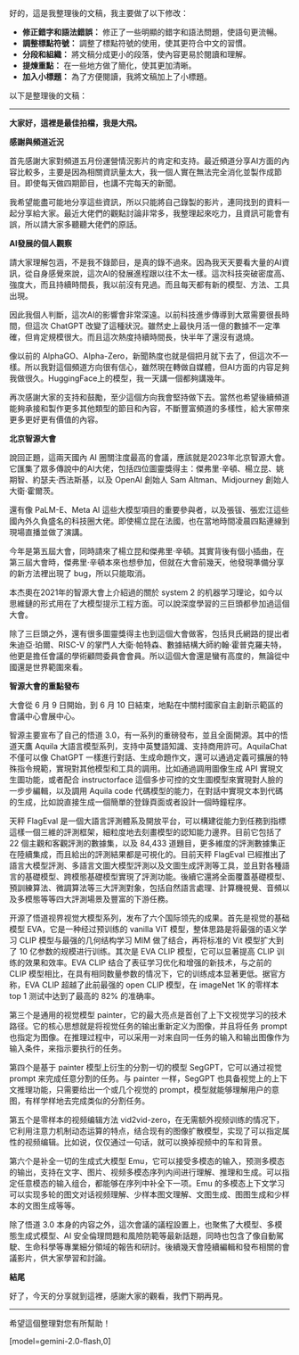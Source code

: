 好的，這是我整理後的文稿，我主要做了以下修改：

*   **修正錯字和語法錯誤：** 修正了一些明顯的錯字和語法問題，使語句更流暢。
*   **調整標點符號：** 調整了標點符號的使用，使其更符合中文的習慣。
*   **分段和組織：** 將文稿分成更小的段落，使內容更易於閱讀和理解。
*   **提煉重點：** 在一些地方做了簡化，使其更加清晰。
*   **加入小標題：** 為了方便閱讀，我將文稿加上了小標題。

以下是整理後的文稿：

---

**大家好，這裡是最佳拍檔，我是大飛。**

**感謝與頻道近況**

首先感謝大家對頻道五月份運營情況影片的肯定和支持。最近頻道分享AI方面的內容比較多，主要是因為相關資訊量太大，我一個人實在無法完全消化並製作成節目。即使每天做四期節目，也講不完每天的新聞。

我希望能盡可能地分享這些資訊，所以只能將自己錄製的影片，連同找到的資料一起分享給大家。最近大佬們的觀點討論非常多，我整理起來吃力，且資訊可能會有誤，所以請大家多聽聽大佬們的原話。

**AI發展的個人觀察**

請大家理解包涵，不是我不錄節目，是真的錄不過來。因為我天天要看大量的AI資訊，從自身感覺來說，這次AI的發展進程跟以往不太一樣。這次科技突破密度高、強度大，而且持續時間長，我以前沒有見過。而且每天都有新的模型、方法、工具出現。

因此我個人判斷，這次AI的影響會非常深遠。以前科技進步傳導到大眾需要很長時間，但這次 ChatGPT 改變了這種狀況。雖然史上最快月活一億的數據不一定準確，但肯定規模很大。而且這次熱度持續時間長，快半年了還沒有退燒。

像以前的 AlphaGO、Alpha-Zero，新聞熱度也就是個把月就下去了，但這次不一樣。所以我對這個頻道方向很有信心，雖然現在轉做自媒體，但AI方面的内容足夠我做很久。HuggingFace上的模型，我一天講一個都夠講幾年。

再次感謝大家的支持和鼓勵，至少這個方向我會堅持做下去。當然也希望後續頻道能夠承接和製作更多其他類型的節目和內容，不斷豐富頻道的多樣性，給大家帶來更多更好更有價值的內容。

**北京智源大會**

說回正題，這兩天國內 AI 圈關注度最高的會議，應該就是2023年北京智源大會。它匯集了眾多傳說中的AI大佬，包括四位圖靈獎得主：傑弗里·辛頓、楊立昆、姚期智、約瑟夫·西法斯基，以及 OpenAI 創始人 Sam Altman、Midjourney 創始人大衛·霍爾茨。

還有像 PaLM-E、Meta AI 這些大模型項目的重要參與者，以及張钹、張宏江這些國內外久負盛名的科技圈大佬。即使楊立昆在法國，也在當地時間凌晨四點連線到現場直播並做了演講。

今年是第五屆大會，同時請來了楊立昆和傑弗里·辛頓。其實背後有個小插曲，在第三屆大會時，傑弗里·辛頓本來也想參加，但就在大會前幾天，他發現準備分享的新方法裡出現了 bug，所以只能取消。

本杰奧在2021年的智源大會上介紹過的關於 system 2 的机器学习理论，如今以思維鏈的形式用在了大模型提示工程方面。可以說深度學習的三巨頭都參加過這個大會。

除了三巨頭之外，還有很多圖靈獎得主也到這個大會做客，包括貝氏網路的提出者朱迪亞·珀爾、RISC-V 的掌門人大衛·帕特森、數據結構大師約翰·霍普克羅夫特，他更是擔任會議的學術顧問委員會會員。所以這個大會還是蠻有高度的，無論從中國還是世界範圍來看。

**智源大會的重點發布**

大會從 6 月 9 日開始，到 6 月 10 日結束，地點在中關村國家自主創新示範區的會議中心會展中心。

智源主要宣布了自己的悟道 3.0，有一系列的重磅發布，並且全面開源。其中的悟道天鷹 Aquila 大語言模型系列，支持中英雙語知識、支持商用許可。AquilaChat 不僅可以像 ChatGPT 一樣進行對話、生成命題作文，還可以通過定義可擴展的特殊指令規範，實現對其他模型和工具的調用。比如通過調用圖像生成 API 實現文生圖功能，或者配合 instructorface 這個多步可控的文生圖模型來實現對人臉的一步步編輯，以及調用 Aquila code 代碼模型的能力，在對話中實現文本到代碼的生成，比如說直接生成一個簡單的登錄頁面或者設計一個時鐘程序。

天秤 FlagEval 是一個大語言評測體系及開放平台，可以構建從能力到任務到指標這樣一個三維的評測框架，細粒度地去刻畫模型的認知能力邊界。目前它包括了 22 個主觀和客觀評測的數據集，以及 84,433 道題目，更多維度的評測數據集正在陸續集成，而且給出的評測結果都是可視化的。目前天秤 FlagEval 已經推出了語言大模型評測、多語言文圖大模型評測以及文圖生成評測等工具，並且對各種語言的基礎模型、跨模態基礎模型實現了評測功能。後續它還將全面覆蓋基礎模型、預訓練算法、微調算法等三大評測對象，包括自然語言處理、計算機視覺、音頻以及多模態等等四大評測場景及豐富的下游任務。

开源了悟道视界视觉大模型系列，发布了六个国际领先的成果。首先是视觉的基础模型 EVA，它是一种经过预训练的 vanilla ViT 模型，整体思路是将最强的语义学习 CLIP 模型与最强的几何结构学习 MIM 做了结合，再将标准的 Vit 模型扩大到了 10 亿参数的规模进行训练。其次是 EVA CLIP 模型，它可以显著提高 CLIP 训练的效果和效率。EVA CLIP 结合了表征学习优化和增强的新技术，与之前的 CLIP 模型相比，在具有相同数量参数的情况下，它的训练成本显著更低。据官方称，EVA CLIP 超越了此前最强的 open CLIP 模型，在 imageNet 1K 的零样本 top 1 测试中达到了最高的 82% 的准确率。

第三个是通用的视觉模型 painter，它的最大亮点是首创了上下文视觉学习的技术路径。它的核心思想就是将视觉任务的输出重新定义为图像，并且将任务 prompt 也指定为图像。在推理过程中，可以采用一对来自同一任务的输入和输出图像作为输入条件，来指示要执行的任务。

第四个是基于 painter 模型上衍生的分割一切的模型 SegGPT，它可以通过视觉 prompt 来完成任意分割的任务。与 painter 一样，SegGPT 也具备视觉上的上下文推理功能，只需要给出一个或几个视觉的 prompt，模型就能够理解用户的意图，有样学样地去完成类似的分割任务。

第五个是零样本的视频编辑方法 vid2vid-zero，在无需额外视频训练的情况下，它利用注意力机制动态运算的特点，结合现有的图像扩散模型，实现了可以指定属性的视频编辑。比如说，仅仅通过一句话，就可以换掉视频中的车和背景。

第六个是补全一切的生成式大模型 Emu，它可以接受多模态的输入，预测多模态的输出，支持在文字、图片、视频多模态序列内间进行理解、推理和生成。可以指定任意模态的输入组合，都能够在序列中补全下一项。Emu 的多模态上下文学习可以实现多轮的图文对话视频理解、少样本图文理解、文图生成、图图生成和少样本的文图生成等等。

除了悟道 3.0 本身的内容之外，這次會議的議程設置上，也聚焦了大模型、多模態生成式模型、AI 安全倫理問題和風險防範等最新話題，同時也包含了像自動駕駛、生命科學等專業細分領域的報告和研討。後續幾天會陸續編輯和發布相關的會議影片，供大家學習和討論。

**結尾**

好了，今天的分享就到這裡，感謝大家的觀看，我們下期再見。

---

希望這個整理對您有所幫助！

[model=gemini-2.0-flash,0]
